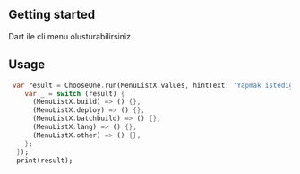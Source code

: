 ## Getting started

Dart ile cli menu olusturabilirsiniz.

## Usage

```dart
 var result = ChooseOne.run(MenuListX.values, hintText: 'Yapmak istediğiniz işlemi seçin', onChoose: (result) {
    var _ = switch (result) {
      (MenuListX.build) => () {},
      (MenuListX.deploy) => () {},
      (MenuListX.batchbuild) => () {},
      (MenuListX.lang) => () {},
      (MenuListX.other) => () {},
    };
  });
  print(result);
```

